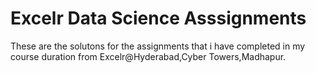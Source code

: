# Excelr Data Science Asssignments
 These are the solutons for the assignments that i have completed in my course duration from Excelr@Hyderabad,Cyber Towers,Madhapur.
